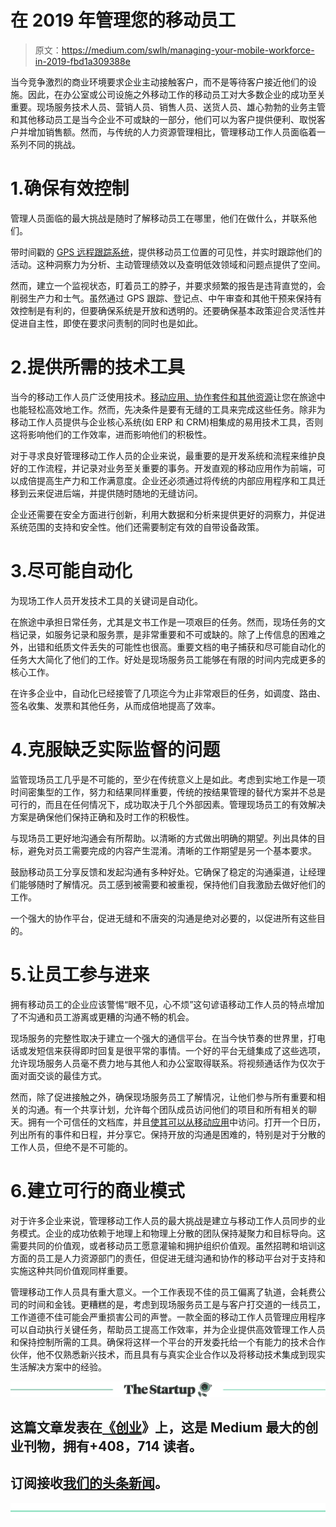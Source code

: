 # 在 2019 年管理您的移动员工

> 原文：<https://medium.com/swlh/managing-your-mobile-workforce-in-2019-fbd1a309388e>

当今竞争激烈的商业环境要求企业主动接触客户，而不是等待客户接近他们的设施。因此，在办公室或公司设施之外移动工作的移动员工对大多数企业的成功至关重要。现场服务技术人员、营销人员、销售人员、送货人员、雄心勃勃的业务主管和其他移动员工是当今企业不可或缺的一部分，他们可以为客户提供便利、取悦客户并增加销售额。然而，与传统的人力资源管理相比，管理移动工作人员面临着一系列不同的挑战。

# 1.确保有效控制

管理人员面临的最大挑战是随时了解移动员工在哪里，他们在做什么，并联系他们。

带时间戳的 [GPS 远程跟踪系统](https://www.softwareadvice.com/resources/field-service-gps-tracking-for-businesses/)，提供移动员工位置的可见性，并实时跟踪他们的活动。这种洞察力为分析、主动管理绩效以及查明低效领域和问题点提供了空间。

然而，建立一个监视状态，盯着员工的脖子，并要求频繁的报告是违背直觉的，会削弱生产力和士气。虽然通过 GPS 跟踪、登记点、中午审查和其他干预来保持有效控制是有利的，但要确保系统是开放和透明的。还要确保基本政策迎合灵活性并促进自主性，即使在要求问责制的同时也是如此。

# 2.提供所需的技术工具

当今的移动工作人员广泛使用技术。[移动应用、协作套件和其他资源](https://www.reachoutsuite.com/manage-workforce-easily-exceptionally-mobile-application/)让您在旅途中也能轻松高效地工作。然而，先决条件是要有无缝的工具来完成这些任务。除非为移动工作人员提供与企业核心系统(如 ERP 和 CRM)相集成的易用技术工具，否则这将影响他们的工作效率，进而影响他们的积极性。

对于寻求良好管理移动工作人员的企业来说，最重要的是开发系统和流程来维护良好的工作流程，并记录对业务至关重要的事务。开发直观的移动应用作为前端，可以成倍提高生产力和工作满意度。企业还必须通过将传统的内部应用程序和工具迁移到云来促进后端，并提供随时随地的无缝访问。

企业还需要在安全方面进行创新，利用大数据和分析来提供更好的洞察力，并促进系统范围的支持和安全性。他们还需要制定有效的自带设备政策。

# 3.尽可能自动化

为现场工作人员开发技术工具的关键词是自动化。

在旅途中承担日常任务，尤其是文书工作是一项艰巨的任务。然而，现场任务的文档记录，如服务记录和服务票，是非常重要和不可或缺的。除了上传信息的困难之外，出错和纸质文件丢失的可能性也很高。重要文档的电子捕获和尽可能自动化的任务大大简化了他们的工作。好处是现场服务员工能够在有限的时间内完成更多的核心工作。

在许多企业中，自动化已经接管了几项迄今为止非常艰巨的任务，如调度、路由、签名收集、发票和其他任务，从而成倍地提高了效率。

# 4.克服缺乏实际监督的问题

监管现场员工几乎是不可能的，至少在传统意义上是如此。考虑到实地工作是一项时间密集型的工作，努力和结果同样重要，传统的按结果管理的替代方案并不总是可行的，而且在任何情况下，成功取决于几个外部因素。管理现场员工的有效解决方案是确保他们保持正确和及时工作的积极性。

与现场员工更好地沟通会有所帮助。以清晰的方式做出明确的期望。列出具体的目标，避免对员工需要完成的内容产生混淆。清晰的工作期望是另一个基本要求。

鼓励移动员工分享反馈和发起沟通有多种好处。它确保了稳定的沟通渠道，让经理们能够随时了解情况。员工感到被需要和被重视，保持他们自我激励去做好他们的工作。

一个强大的协作平台，促进无缝和不唐突的沟通是绝对必要的，以促进所有这些目的。

# 5.让员工参与进来

拥有移动员工的企业应该警惕“眼不见，心不烦”这句谚语移动工作人员的特点增加了不沟通和员工游离或更糟的沟通不畅的机会。

现场服务的完整性取决于建立一个强大的通信平台。在当今快节奏的世界里，打电话或发短信来获得即时回复是很平常的事情。一个好的平台无缝集成了这些选项，允许现场服务人员毫不费力地与其他人和办公室取得联系。将视频通话作为仅次于面对面交谈的最佳方式。

然而，除了促进接触之外，确保现场服务员工了解情况，让他们参与所有重要和相关的沟通。有一个共享计划，允许每个团队成员访问他们的项目和所有相关的聊天。拥有一个可信任的文档库，并且[使其可以从移动应用](https://www.fingent.com/blog/improving-employee-retention-rates-with-field-service-management-software)中访问。打开一个日历，列出所有的事件和日程，并分享它。保持开放的沟通是困难的，特别是对于分散的工作人员，但绝不是不可能的。

# 6.建立可行的商业模式

对于许多企业来说，管理移动工作人员的最大挑战是建立与移动工作人员同步的业务模式。企业的成功依赖于地理上和物理上分散的团队保持凝聚力和目标导向。这需要共同的价值观，或者移动员工愿意灌输和拥护组织价值观。虽然招聘和培训这方面的员工是人力资源部门的责任，但促进无缝沟通和协作的移动平台对于支持和实施这种共同价值观同样重要。

管理移动工作人员具有重大意义。一个工作表现不佳的员工偏离了轨道，会耗费公司的时间和金钱。更糟糕的是，考虑到现场服务员工是与客户打交道的一线员工，工作道德不佳可能会严重损害公司的声誉。一款全面的移动工作人员管理应用程序可以自动执行关键任务，帮助员工提高工作效率，并为企业提供高效管理工作人员和保持控制所需的工具。确保将这样一个平台的开发委托给一个有能力的技术合作伙伴，他不仅熟悉新兴技术，而且具有与真实企业合作以及将移动技术集成到现实生活解决方案中的经验。

[![](img/308a8d84fb9b2fab43d66c117fcc4bb4.png)](https://medium.com/swlh)

## 这篇文章发表在[《创业](https://medium.com/swlh)》上，这是 Medium 最大的创业刊物，拥有+408，714 读者。

## 订阅接收[我们的头条新闻](http://growthsupply.com/the-startup-newsletter/)。

[![](img/b0164736ea17a63403e660de5dedf91a.png)](https://medium.com/swlh)